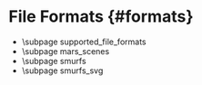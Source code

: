 File Formats {#formats}
============

* \subpage supported_file_formats
* \subpage mars_scenes
* \subpage smurfs
* \subpage smurfs_svg
